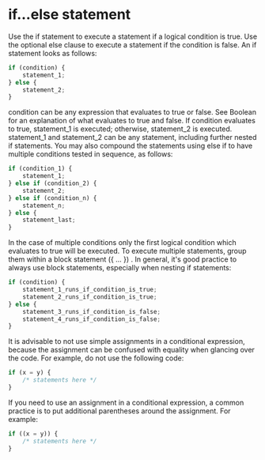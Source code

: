 # if...else statement

Use the if statement to execute a statement if a logical condition is true. Use the optional else clause to execute a statement if the condition is false. An if statement looks as follows:

```js
if (condition) {
    statement_1;
} else {
    statement_2;
}
```

condition can be any expression that evaluates to true or false. See Boolean for an explanation of what evaluates to true and false. If condition evaluates to true, statement_1 is executed; otherwise, statement_2 is executed. statement_1 and statement_2 can be any statement, including further nested if statements.
You may also compound the statements using else if to have multiple conditions tested in sequence, as follows:

```js
if (condition_1) {
    statement_1;
} else if (condition_2) {
    statement_2;
} else if (condition_n) {
    statement_n;
} else {
    statement_last;
}
```

In the case of multiple conditions only the first logical condition which evaluates to true will be executed. To execute multiple statements, group them within a block statement ({ ... }) . In general, it's good practice to always use block statements, especially when nesting if statements:

```js
if (condition) {
    statement_1_runs_if_condition_is_true;
    statement_2_runs_if_condition_is_true;
} else {
    statement_3_runs_if_condition_is_false;
    statement_4_runs_if_condition_is_false;
}
```

It is advisable to not use simple assignments in a conditional expression, because the assignment can be confused with equality when glancing over the code. For example, do not use the following code:

```js
if (x = y) {
    /* statements here */
}
```

If you need to use an assignment in a conditional expression, a common practice is to put additional parentheses around the assignment. For example:

```js
if ((x = y)) {
    /* statements here */
}
```